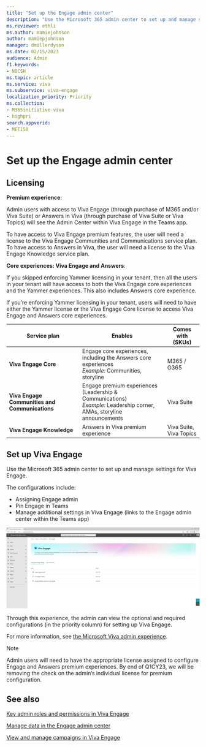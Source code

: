 ```yaml
---
title: "Set up the Engage admin center"
description: "Use the Microsoft 365 admin center to set up and manage settings for your organization and employees in Viva Engage."
ms.reviewer: ethli
ms.author: mamiejohnson
author: mamiepjohnson
manager: dmillerdyson
ms.date: 02/15/2023
audience: Admin
f1.keywords:
- NOCSH
ms.topic: article
ms.service: viva
ms.subservice: viva-engage
localization_priority: Priority
ms.collection:  
- M365initiative-viva
- highpri
search.appverid:
- MET150
---
```


# Set up the Engage admin center

## Licensing

**Premium experience**:

Admin users with access to Viva Engage (through purchase of M365 and/or Viva Suite) or Answers in Viva (through purchase of Viva Suite or Viva Topics) will see the Admin Center within Viva Engage in the Teams app.

To have access to Viva Engage premium features, the user will need a license to the Viva Engage Communities and Communications service plan. To have access to Answers in Viva, the user will need a license to the Viva Engage Knowledge service plan.

**Core experiences: Viva Engage and Answers**:

If you skipped enforcing Yammer licensing in your tenant, then all the users in your tenant will have access to both the Viva Engage core experiences and the Yammer experiences. This also includes Answers core experience.  

If you’re enforcing Yammer licensing in your tenant, users will need to have either the Yammer license or the Viva Engage Core license to access Viva Engage and Answers core experiences.

|Service plan |Enables |Comes with (SKUs)|
|-------------------|---------|-------|
|**Viva Engage Core**|Engage core experiences, including the Answers core experiences  <br> *Example:* Communities, storyline |M365 / O365|
|**Viva Engage Communities and Communications**|Engage premium experiences (Leadership & Communications) <br> *Example:* Leadership corner, AMAs, storyline announcements |Viva Suite|
|**Viva Engage Knowledge**|Answers in Viva premium experience |Viva Suite, Viva Topics|

## Set up Viva Engage
Use the Microsoft 365 admin center to set up and manage settings for Viva Engage.  

The configurations include:  
- Assigning Engage admin 
- Pin Engage in Teams  
- Manage additional settings in Viva Engage (links to the Engage admin center within the Teams app)

[![Image of the Microsoft 365 admin center.](/viva/media/engage/admin/m365-ac-ve.jpg)](/viva/media/engage/admin/m365-ac-ve.jpg#lightbox)

Through this experience, the admin can view the optional and required configurations (in the priority column) for setting up Viva Engage.  

For more information, see [the Microsoft Viva admin experience](/viva/new-microsoft-viva-admin-experience).

>[!NOTE]
> Admin users will need to have the appropriate license assigned to configure Engage and Answers premium experiences. By end of Q1CY23, we will be removing the check on the admin’s individual license for premium configuration.

## See also

[Key admin roles and permissions in Viva Engage](/viva/engage/eac-key-admin-roles-permissions)

[Manage data in the Engage admin center](/Viva/engage/eac-as-manage-data)

[View and manage campaigns in Viva Engage](/Viva/engage/campaigns)

